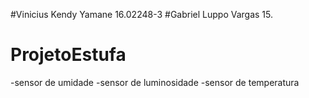 #Vinicius Kendy Yamane 16.02248-3
#Gabriel Luppo Vargas 15.
# ProjetoEstufa
-sensor de umidade
-sensor de luminosidade
-sensor de temperatura
